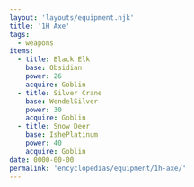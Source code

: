 ```yaml
---
layout: 'layouts/equipment.njk'
title: '1H Axe'
tags:
  - weapons
items:
  - title: Black Elk
    base: Obsidian
    power: 26
    acquire: Goblin
  - title: Silver Crane
    base: WendelSilver
    power: 30
    acquire: Goblin
  - title: Snow Deer
    base: IshePlatinum
    power: 40
    acquire: Goblin
date: 0000-00-00
permalink: 'encyclopedias/equipment/1h-axe/'
---
```

